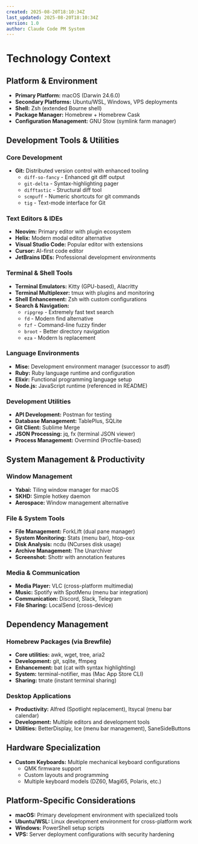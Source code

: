 ```yaml
---
created: 2025-08-20T18:10:34Z
last_updated: 2025-08-20T18:10:34Z
version: 1.0
author: Claude Code PM System
---
```


# Technology Context

## Platform & Environment
- **Primary Platform:** macOS (Darwin 24.6.0)
- **Secondary Platforms:** Ubuntu/WSL, Windows, VPS deployments
- **Shell:** Zsh (extended Bourne shell)
- **Package Manager:** Homebrew + Homebrew Cask
- **Configuration Management:** GNU Stow (symlink farm manager)

## Development Tools & Utilities

### Core Development
- **Git:** Distributed version control with enhanced tooling
  - `diff-so-fancy` - Enhanced git diff output
  - `git-delta` - Syntax-highlighting pager
  - `difftastic` - Structural diff tool
  - `scmpuff` - Numeric shortcuts for git commands
  - `tig` - Text-mode interface for Git

### Text Editors & IDEs
- **Neovim:** Primary editor with plugin ecosystem
- **Helix:** Modern modal editor alternative
- **Visual Studio Code:** Popular editor with extensions
- **Cursor:** AI-first code editor
- **JetBrains IDEs:** Professional development environments

### Terminal & Shell Tools
- **Terminal Emulators:** Kitty (GPU-based), Alacritty
- **Terminal Multiplexer:** tmux with plugins and monitoring
- **Shell Enhancement:** Zsh with custom configurations
- **Search & Navigation:**
  - `ripgrep` - Extremely fast text search
  - `fd` - Modern find alternative
  - `fzf` - Command-line fuzzy finder
  - `broot` - Better directory navigation
  - `eza` - Modern ls replacement

### Language Environments
- **Mise:** Development environment manager (successor to asdf)
- **Ruby:** Ruby language runtime and configuration
- **Elixir:** Functional programming language setup
- **Node.js:** JavaScript runtime (referenced in README)

### Development Utilities
- **API Development:** Postman for testing
- **Database Management:** TablePlus, SQLite
- **Git Client:** Sublime Merge
- **JSON Processing:** jq, fx (terminal JSON viewer)
- **Process Management:** Overmind (Procfile-based)

## System Management & Productivity

### Window Management
- **Yabai:** Tiling window manager for macOS
- **SKHD:** Simple hotkey daemon
- **Aerospace:** Window management alternative

### File & System Tools
- **File Management:** ForkLift (dual pane manager)
- **System Monitoring:** Stats (menu bar), htop-osx
- **Disk Analysis:** ncdu (NCurses disk usage)
- **Archive Management:** The Unarchiver
- **Screenshot:** Shottr with annotation features

### Media & Communication
- **Media Player:** VLC (cross-platform multimedia)
- **Music:** Spotify with SpotMenu (menu bar integration)
- **Communication:** Discord, Slack, Telegram
- **File Sharing:** LocalSend (cross-device)

## Dependency Management

### Homebrew Packages (via Brewfile)
- **Core utilities:** awk, wget, tree, aria2
- **Development:** git, sqlite, ffmpeg
- **Enhancement:** bat (cat with syntax highlighting)
- **System:** terminal-notifier, mas (Mac App Store CLI)
- **Sharing:** tmate (instant terminal sharing)

### Desktop Applications
- **Productivity:** Alfred (Spotlight replacement), Itsycal (menu bar calendar)
- **Development:** Multiple editors and development tools
- **Utilities:** BetterDisplay, Ice (menu bar management), SaneSideButtons

## Hardware Specialization
- **Custom Keyboards:** Multiple mechanical keyboard configurations
  - QMK firmware support
  - Custom layouts and programming
  - Multiple keyboard models (DZ60, Magi65, Polaris, etc.)

## Platform-Specific Considerations
- **macOS:** Primary development environment with specialized tools
- **Ubuntu/WSL:** Linux development environment for cross-platform work
- **Windows:** PowerShell setup scripts
- **VPS:** Server deployment configurations with security hardening